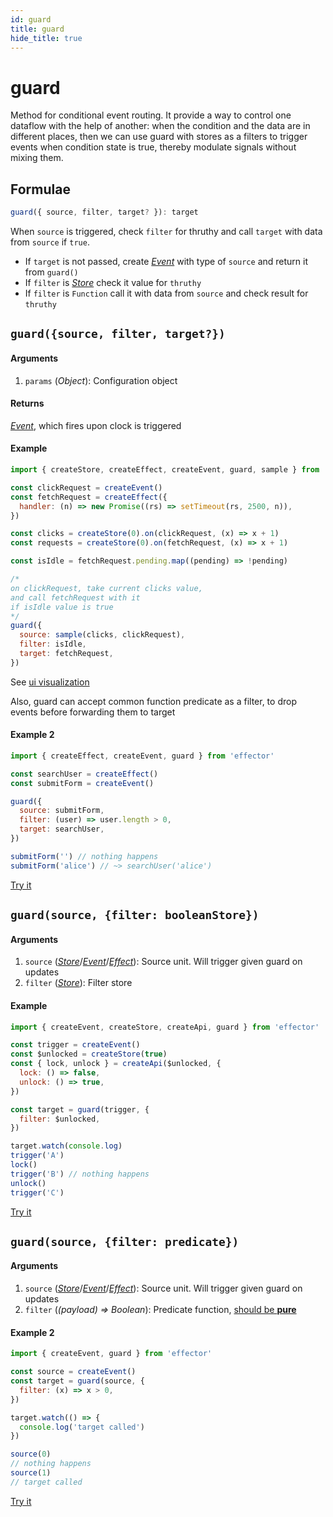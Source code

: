 ```yaml
---
id: guard
title: guard
hide_title: true
---
```


# guard

Method for conditional event routing.
It provide a way to control one dataflow with the help of another: when the condition and the data are in different places, then we can use guard with stores as a filters to trigger events when condition state is true, thereby modulate signals without mixing them.

## Formulae

```ts
guard({ source, filter, target? }): target
```

When `source` is triggered, check `filter` for thruthy and call `target` with data from `source` if `true`.

- If `target` is not passed, create [_Event_](Event.md) with type of `source` and return it from `guard()`
- If `filter` is [_Store_](Store.md) check it value for `thruthy`
- If `filter` is `Function` call it with data from `source` and check result for `thruthy`

## `guard({source, filter, target?})`

#### Arguments

1. `params` (_Object_): Configuration object

#### Returns

[_Event_](Event.md), which fires upon clock is triggered

#### Example

```js try
import { createStore, createEffect, createEvent, guard, sample } from 'effector'

const clickRequest = createEvent()
const fetchRequest = createEffect({
  handler: (n) => new Promise((rs) => setTimeout(rs, 2500, n)),
})

const clicks = createStore(0).on(clickRequest, (x) => x + 1)
const requests = createStore(0).on(fetchRequest, (x) => x + 1)

const isIdle = fetchRequest.pending.map((pending) => !pending)

/*
on clickRequest, take current clicks value,
and call fetchRequest with it
if isIdle value is true
*/
guard({
  source: sample(clicks, clickRequest),
  filter: isIdle,
  target: fetchRequest,
})
```

See [ui visualization](https://share.effector.dev/zLB4NwNV)

Also, guard can accept common function predicate as a filter, to drop events before forwarding them to target

#### Example 2

```js try
import { createEffect, createEvent, guard } from 'effector'

const searchUser = createEffect()
const submitForm = createEvent()

guard({
  source: submitForm,
  filter: (user) => user.length > 0,
  target: searchUser,
})

submitForm('') // nothing happens
submitForm('alice') // ~> searchUser('alice')
```

[Try it](https://share.effector.dev/84j97tZ7)

## `guard(source, {filter: booleanStore})`

#### Arguments

1. `source` ([_Store_](Store.md)/[_Event_](Event.md)/[_Effect_](Effect.md)): Source unit. Will trigger given guard on updates
1. `filter` ([_Store_](Store.md)): Filter store

#### Example

```js try
import { createEvent, createStore, createApi, guard } from 'effector'

const trigger = createEvent()
const $unlocked = createStore(true)
const { lock, unlock } = createApi($unlocked, {
  lock: () => false,
  unlock: () => true,
})

const target = guard(trigger, {
  filter: $unlocked,
})

target.watch(console.log)
trigger('A')
lock()
trigger('B') // nothing happens
unlock()
trigger('C')
```

[Try it](https://share.effector.dev/6bqOCO4y)

## `guard(source, {filter: predicate})`

#### Arguments

1. `source` ([_Store_](Store.md)/[_Event_](Event.md)/[_Effect_](Effect.md)): Source unit. Will trigger given guard on updates
2. `filter` (_(payload) => Boolean_): Predicate function, [should be **pure**](../../glossary.md#pureness)

#### Example 2

```js try
import { createEvent, guard } from 'effector'

const source = createEvent()
const target = guard(source, {
  filter: (x) => x > 0,
})

target.watch(() => {
  console.log('target called')
})

source(0)
// nothing happens
source(1)
// target called
```

[Try it](https://share.effector.dev/ethzpd8Y)
